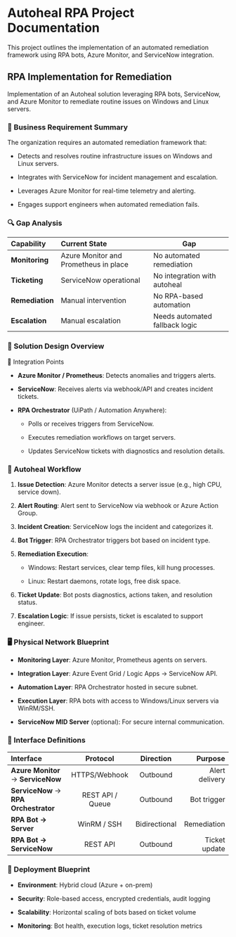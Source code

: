# Autoheal RPA Project Documentation

This project outlines the implementation of an automated remediation framework using RPA bots, Azure Monitor, and ServiceNow integration.

## RPA Implementation for Remediation

Implementation of an Autoheal solution leveraging RPA bots, ServiceNow, and Azure Monitor to remediate routine issues on Windows and Linux servers.

### 🧭 Business Requirement Summary

The organization requires an automated remediation framework that:

- Detects and resolves routine infrastructure issues on Windows and Linux servers.

- Integrates with ServiceNow for incident management and escalation.

- Leverages Azure Monitor for real-time telemetry and alerting.

- Engages support engineers when automated remediation fails.

### 🔍 Gap Analysis

| Capability |	Current State	| Gap |
| :--- | :--- | --- |
| **Monitoring**	| Azure Monitor and Prometheus in place	| No automated remediation |
| **Ticketing**	| ServiceNow operational	| No integration with autoheal |
| **Remediation**	| Manual intervention	| No RPA-based automation |
| **Escalation**	| Manual escalation	| Needs automated fallback logic |


### 🧩 Solution Design Overview

🔗 Integration Points

- **Azure Monitor / Prometheus**: Detects anomalies and triggers alerts.

- **ServiceNow**: Receives alerts via webhook/API and creates incident tickets.

- **RPA Orchestrator** (UiPath / Automation Anywhere):

   - Polls or receives triggers from ServiceNow.

   - Executes remediation workflows on target servers.

   - Updates ServiceNow tickets with diagnostics and resolution details.

### 🔄 Autoheal Workflow

1. **Issue Detection**: Azure Monitor detects a server issue (e.g., high CPU, service down).

2. **Alert Routing**: Alert sent to ServiceNow via webhook or Azure Action Group.

3. **Incident Creation**: ServiceNow logs the incident and categorizes it.

4. **Bot Trigger**: RPA Orchestrator triggers bot based on incident type.

5. **Remediation Execution**:

   - Windows: Restart services, clear temp files, kill hung processes.

   - Linux: Restart daemons, rotate logs, free disk space.

6. **Ticket Update**: Bot posts diagnostics, actions taken, and resolution status.

7. **Escalation Logic**: If issue persists, ticket is escalated to support engineer.

### 🖥️ Physical Network Blueprint

- **Monitoring Layer**: Azure Monitor, Prometheus agents on servers.

- **Integration Layer**: Azure Event Grid / Logic Apps → ServiceNow API.

- **Automation Layer**: RPA Orchestrator hosted in secure subnet.

- **Execution Layer**: RPA bots with access to Windows/Linux servers via WinRM/SSH.

- **ServiceNow MID Server** (optional): For secure internal communication.

### 🔌 Interface Definitions

| Interface       |	Protocol    |	Direction      |	Purpose |
|   :---          |    :---:   |       :---:     | ---: |
| **Azure Monitor** → **ServiceNow** | HTTPS/Webhook | Outbound | Alert delivery |
| **ServiceNow** → **RPA** **Orchestrator**	| REST API / Queue	| Outbound	| Bot trigger |
| **RPA Bot → Server**	| WinRM / SSH	| Bidirectional	| Remediation
| **RPA Bot → ServiceNow** | REST API	| Outbound	| Ticket update


### 🚀 Deployment Blueprint

- **Environment**: Hybrid cloud (Azure + on-prem)

- **Security**: Role-based access, encrypted credentials, audit logging

- **Scalability**: Horizontal scaling of bots based on ticket volume

- **Monitoring**: Bot health, execution logs, ticket resolution metrics
